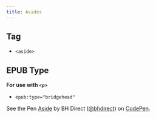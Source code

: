 ```yaml
---
title: Asides
---
```


## Tag

* `<aside>`

## EPUB Type

**For use with `<p>`**
* `epub:type="bridgehead"`

<p data-height="300" data-theme-id="28900" data-slug-hash="ed4d38a08347504cc1b00a75547af422" data-default-tab="html,result" data-user="bhdirect" data-embed-version="2" data-pen-title="Aside" class="codepen">See the Pen <a href="https://codepen.io/bhdirect/pen/ed4d38a08347504cc1b00a75547af422/">Aside</a> by BH Direct (<a href="https://codepen.io/bhdirect">@bhdirect</a>) on <a href="https://codepen.io">CodePen</a>.</p>
<script async src="https://production-assets.codepen.io/assets/embed/ei.js"></script>

